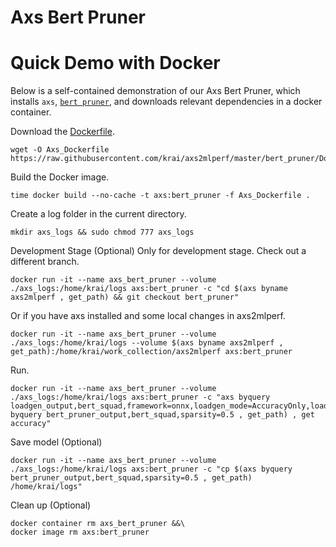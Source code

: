 Axs Bert Pruner
==============================
# Quick Demo with Docker

Below is a self-contained demonstration of our Axs Bert Pruner, which installs `axs`, [`bert pruner`](https://pypi.org/project/bert-pruners/), and downloads relevant dependencies in a docker container.

Download the [Dockerfile](Dockerfile).
```
wget -O Axs_Dockerfile https://raw.githubusercontent.com/krai/axs2mlperf/master/bert_pruner/Dockerfile
```

Build the Docker image.
```
time docker build --no-cache -t axs:bert_pruner -f Axs_Dockerfile .
```

Create a log folder in the current directory.
```
mkdir axs_logs && sudo chmod 777 axs_logs
```

Development Stage (Optional)
Only for development stage. Check out a different branch.
```
docker run -it --name axs_bert_pruner --volume ./axs_logs:/home/krai/logs axs:bert_pruner -c "cd $(axs byname axs2mlperf , get_path) && git checkout bert_pruner"
```
Or if you have axs installed and some local changes in axs2mlperf.
```
docker run -it --name axs_bert_pruner --volume ./axs_logs:/home/krai/logs --volume $(axs byname axs2mlperf , get_path):/home/krai/work_collection/axs2mlperf axs:bert_pruner
```

Run.
```
docker run -it --name axs_bert_pruner --volume ./axs_logs:/home/krai/logs axs:bert_pruner -c "axs byquery loadgen_output,bert_squad,framework=onnx,loadgen_mode=AccuracyOnly,loadgen_scenario=Offline,,loadgen_dataset_size=100,model_path=$(axs byquery bert_pruner_output,bert_squad,sparsity=0.5 , get_path) , get accuracy"
```

Save model (Optional)
```
docker run -it --name axs_bert_pruner --volume ./axs_logs:/home/krai/logs axs:bert_pruner -c "cp $(axs byquery bert_pruner_output,bert_squad,sparsity=0.5 , get_path) /home/krai/logs"
```

Clean up (Optional)
```
docker container rm axs_bert_pruner &&\
docker image rm axs:bert_pruner
```
